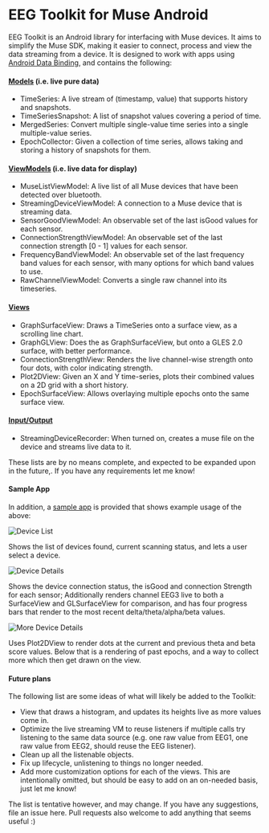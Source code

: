 # EEG Toolkit for Muse Android

EEG Toolkit is an Android library for interfacing with Muse devices. It aims to simplify the Muse SDK, making it easier to connect, process and view the data streaming from a device. It is designed to work with apps using [Android Data Binding](https://developer.android.com/topic/libraries/data-binding/index.html), and contains the following:

#### [Models](https://github.com/padster/Muse-EEG-Toolkit/tree/master/eegtoolkit/src/main/java/eeg/useit/today/eegtoolkit/model) (i.e. live pure data)
* TimeSeries: A live stream of (timestamp, value) that supports history and snapshots.
* TimeSeriesSnapshot: A list of snapshot values covering a period of time.
* MergedSeries: Convert multiple single-value time series into a single multiple-value series.
* EpochCollector: Given a collection of time series, allows taking and storing a history of snapshots for them.

#### [ViewModels](https://github.com/padster/Muse-EEG-Toolkit/tree/master/eegtoolkit/src/main/java/eeg/useit/today/eegtoolkit/vm) (i.e. live data for display)
* MuseListViewModel: A live list of all Muse devices that have been detected over bluetooth.
* StreamingDeviceViewModel: A connection to a Muse device that is streaming data.
* SensorGoodViewModel: An observable set of the last isGood values for each sensor.
* ConnectionStrengthViewModel: An observable set of the last connection strength [0 - 1] values for each sensor.
* FrequencyBandViewModel: An observable set of the last frequency band values for each sensor, with many options for which band values to use.
* RawChannelViewModel: Converts a single raw channel into its timeseries.

#### [Views](https://github.com/padster/Muse-EEG-Toolkit/tree/master/eegtoolkit/src/main/java/eeg/useit/today/eegtoolkit/view)
* GraphSurfaceView: Draws a TimeSeries onto a surface view, as a scrolling line chart.
* GraphGLView: Does the as GraphSurfaceView, but onto a GLES 2.0 surface, with better performance.
* ConnectionStrengthView: Renders the live channel-wise strength onto four dots, with color indicating strength.
* Plot2DView: Given an X and Y time-series, plots their combined values on a 2D grid with a short history.
* EpochSurfaceView: Allows overlaying multiple epochs onto the same surface view.

#### [Input/Output](https://github.com/padster/Muse-EEG-Toolkit/tree/master/eegtoolkit/src/main/java/eeg/useit/today/eegtoolkit/io)
* StreamingDeviceRecorder: When turned on, creates a muse file on the device and streams live data to it.

These lists are by no means complete, and expected to be expanded upon in the future,. If you have any requirements let me know!

#### Sample App
In addition, a [sample app](https://github.com/padster/Muse-EEG-Toolkit/tree/master/sampleApp) is provided that shows example usage of the above:

![Device List](https://raw.githubusercontent.com/padster/Muse-EEG-Toolkit/master/images/deviceList.png)

Shows the list of devices found, current scanning status, and lets a user select a device.

![Device Details](https://raw.githubusercontent.com/padster/Muse-EEG-Toolkit/master/images/deviceDetails.png)

Shows the device connection status, the isGood and connection Strength for each sensor; Additionally renders channel EEG3 live to both a SurfaceView and GLSurfaceView for comparison,
and has four progress bars that render to the most recent delta/theta/alpha/beta values.

![More Device Details](https://raw.githubusercontent.com/padster/Muse-EEG-Toolkit/master/images/moreDeviceDetails.png)

Uses Plot2DView to render dots at the current and previous theta and beta score values.
Below that is a rendering of past epochs, and a way to collect more which then get drawn on the view.


#### Future plans
The following list are some ideas of what will likely be added to the Toolkit:
* View that draws a histogram, and updates its heights live as more values come in.
* Optimize the live streaming VM to reuse listeners if multiple calls try listening to the same data source (e.g. one raw value from EEG1, one raw value from EEG2, should reuse the EEG listener).
* Clean up all the listenable objects.
* Fix up lifecycle, unlistening to things no longer needed.
* Add more customization options for each of the views. This are intentionally omitted, but should be easy to add on an on-needed basis, just let me know!

The list is tentative however, and may change. If you have any suggestions, file an issue here. Pull requests also welcome to add anything that seems useful :)
